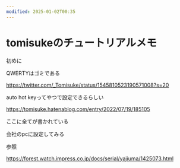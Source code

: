 ```yaml
---
modified: 2025-01-02T00:35
---
```

# tomisukeのチュートリアルメモ

初めに

QWERTYはゴミである

https://twitter.com/_Tomisuke/status/1545810523190571008?s=20

auto hot keyってやつで設定できるらしい

https://tomisuke.hatenablog.com/entry/2022/07/19/185105

ここに全てが書かれている

会社のpcに設定してみる

参照

https://forest.watch.impress.co.jp/docs/serial/yajiuma/1425073.html